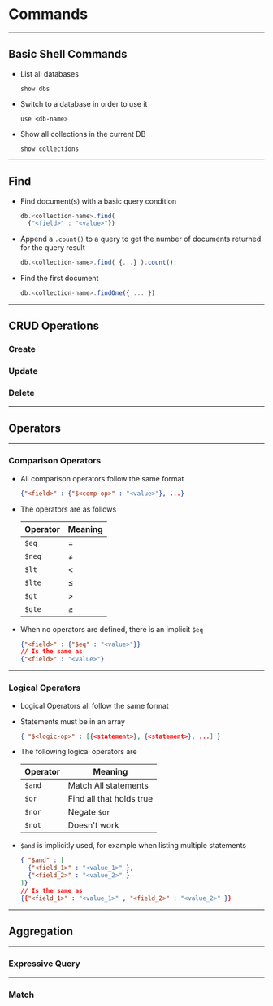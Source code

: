 # Commands

---
## Basic Shell Commands

- List all databases
  
  ```
  show dbs
  ```

- Switch to a database in order to use it
  
  ```
  use <db-name>
  ```

- Show all collections in the current DB
  
  ```
  show collections
  ```

---
## Find

- Find document(s) with a basic query condition

  ```js
  db.<collection-name>.find( 
    {"<field>" : "<value>"})
  ```

- Append a `.count()` to a query to get the number of documents returned for the query result
  ```js
  db.<collection-name>.find( {...} ).count();
  ```

- Find the first document
  ```js
  db.<collection-name>.findOne({ ... })
  ```

---
## CRUD Operations

### Create

### Update

### Delete


---
## Operators

---
### Comparison Operators

- All comparison operators follow the same format

  ```json
  {"<field>" : {"$<comp-op>" : "<value>"}, ...}
  ```
- The operators are as follows
  
  | Operator | Meaning |
  | -------- | ------- |
  | `$eq`    | $=$     |
  | `$neq`   | $\neq$  |
  | `$lt`    | $\lt$   |
  | `$lte`   | $\leq$  |
  | `$gt`    | $\gt$   |
  | `$gte`   | $\geq$  |

- When no operators are defined, there is an implicit `$eq`
  
  ```json
  {"<field>" : {"$eq" : "<value>"}}
  // Is the same as
  {"<field>" : "<value>"}
  ```

---
### Logical Operators

- Logical Operators all follow the same format
- Statements must be in an array
 
  ```json
  { "$<logic-op>" : [{<statement>}, {<statement>}, ...] }
  ```

- The following logical operators are
  
  | Operator | Meaning                  |
  | -------- | ------------------------ |
  | `$and`   | Match All statements     |
  | `$or`    | Find all that holds true |
  | `$nor`   | Negate `$or`             |
  | `$not`   | Doesn't work             |

- `$and` is implicitly used, for example when listing multiple statements
  
  ```json
  { "$and" : [
    {"<field_1>" : "<value_1>" },
    {"<field_2>" : "<value_2>" } 
  ]}
  // Is the same as
  {{"<field_1>" : "<value_1>" , "<field_2>" : "<value_2>" }}
  ```

---

## Aggregation

---
### Expressive Query




---
### Match
